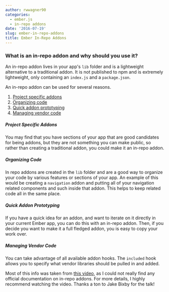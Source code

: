 ```yaml
---
author: rwwagner90
categories: 
  - ember.js
  - in-repo addons
date: '2016-07-19'
slug: ember-in-repo-addons
title: Ember In-Repo Addons
---
```


### What is an in-repo addon and why should you use it?

An in-repo addon lives in your app's `lib` folder and is a lightweight alternative to a traditional addon. It is not published to npm and is extremely lightweight, only containing an `index.js` and a `package.json`.

An in-repo addon can be used for several reasons.

1. [Project specific addons](#project-specific-addons)
1. [Organizing code](#organizing-code)
1. [Quick addon prototyping](#quick-addon-prototyping)
1. [Managing vendor code](#managing-vendor-code)

<h5 id="project-specific-addons">Project Specific Addons</h5>

You may find that you have sections of your app that are good candidates for being addons, but they are not something you can make public, so rather than creating a traditional addon, you could make it an in-repo addon.

<h5 id="organizing-code">Organizing Code</h5>

In repo addons are created in the `lib` folder and are a good way to organize your code by various features or sections of your app. An example of this would be creating a `navigation` addon and putting all of your navigation related components and such inside that addon. This helps to keep related code all in the same place.

<h5 id="quick-addon-prototyping">Quick Addon Prototyping</h5>

If you have a quick idea for an addon, and want to iterate on it directly in your current Ember app, you can do this with an in-repo addon. Then, if you decide you want to make it a full fledged addon, you is easy to copy your work over.

<h5 id="managing-vendor-code">Managing Vendor Code</h5>

You can take advantage of all available addon hooks. The `included` hook allows you to specify what vendor libraries should be pulled in and added.


Most of this info was taken from [this video](https://www.youtube.com/watch?v=VYrMs1Zzpqs), as I could not really find any official documentation on in-repo addons. For more details, I highly recommend watching the video. Thanks a ton to Jake Bixby for the talk!

